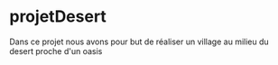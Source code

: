# projetDesert
Dans ce projet nous avons pour but de réaliser un village au milieu du desert proche d'un oasis
